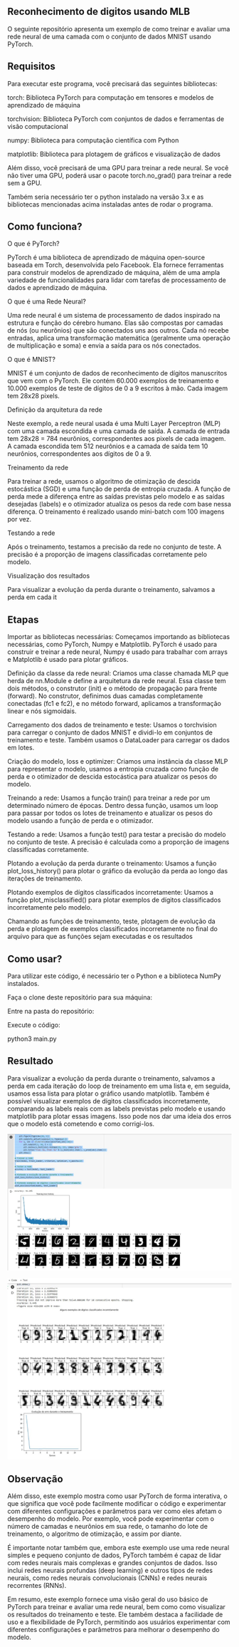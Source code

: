 ## Reconhecimento de digitos usando MLB
O seguinte repositório apresenta um exemplo de como treinar e avaliar uma rede neural de uma camada com o conjunto de dados MNIST usando PyTorch.

## Requisitos

Para executar este programa, você precisará das seguintes bibliotecas:

torch: Biblioteca PyTorch para computação em tensores e modelos de aprendizado de máquina

torchvision: Biblioteca PyTorch com conjuntos de dados e ferramentas de visão computacional

numpy: Biblioteca para computação científica com Python

matplotlib: Biblioteca para plotagem de gráficos e visualização de dados

Além disso, você precisará de uma GPU para treinar a rede neural. Se você não tiver uma GPU, poderá usar o pacote torch.no_grad() para treinar a rede sem a GPU.

Também seria necessário ter o python instalado na versão 3.x e as bibliotecas mencionadas acima instaladas antes de rodar o programa.


## Como funciona?

O que é PyTorch?

PyTorch é uma biblioteca de aprendizado de máquina open-source baseada em Torch, desenvolvida pelo Facebook. Ela fornece ferramentas para construir modelos de aprendizado de máquina, além de uma ampla variedade de funcionalidades para lidar com tarefas de processamento de dados e aprendizado de máquina.

O que é uma Rede Neural?

Uma rede neural é um sistema de processamento de dados inspirado na estrutura e função do cérebro humano. Elas são compostas por camadas de nós (ou neurônios) que são conectados uns aos outros. Cada nó recebe entradas, aplica uma transformação matemática (geralmente uma operação de multiplicação e soma) e envia a saída para os nós conectados.

O que é MNIST?

MNIST é um conjunto de dados de reconhecimento de dígitos manuscritos que vem com o PyTorch. Ele contém 60.000 exemplos de treinamento e 10.000 exemplos de teste de dígitos de 0 a 9 escritos à mão. Cada imagem tem 28x28 pixels.

Definição da arquitetura da rede

Neste exemplo, a rede neural usada é uma Multi Layer Perceptron (MLP) com uma camada escondida e uma camada de saída. A camada de entrada tem 28x28 = 784 neurônios, correspondentes aos pixels de cada imagem. A camada escondida tem 512 neurônios e a camada de saída tem 10 neurônios, correspondentes aos dígitos de 0 a 9.

Treinamento da rede

Para treinar a rede, usamos o algoritmo de otimização de descida estocástica (SGD) e uma função de perda de entropia cruzada. A função de perda mede a diferença entre as saídas previstas pelo modelo e as saídas desejadas (labels) e o otimizador atualiza os pesos da rede com base nessa diferença. O treinamento é realizado usando mini-batch com 100 imagens por vez.

Testando a rede

Após o treinamento, testamos a precisão da rede no conjunto de teste. A precisão é a proporção de imagens classificadas corretamente pelo modelo.

Visualização dos resultados

Para visualizar a evolução da perda durante o treinamento, salvamos a perda em cada it

## Etapas

Importar as bibliotecas necessárias: Começamos importando as bibliotecas necessárias, como PyTorch, Numpy e Matplotlib. PyTorch é usado para construir e treinar a rede neural, Numpy é usado para trabalhar com arrays e Matplotlib é usado para plotar gráficos.

Definição da classe da rede neural: Criamos uma classe chamada MLP que herda de nn.Module e define a arquitetura da rede neural. Essa classe tem dois métodos, o construtor (init) e o método de propagação para frente (forward). No construtor, definimos duas camadas completamente conectadas (fc1 e fc2), e no método forward, aplicamos a transformação linear e nós sigmoidais.

Carregamento dos dados de treinamento e teste: Usamos o torchvision para carregar o conjunto de dados MNIST e dividi-lo em conjuntos de treinamento e teste. Também usamos o DataLoader para carregar os dados em lotes.

Criação do modelo, loss e optimizer: Criamos uma instância da classe MLP para representar o modelo, usamos a entropia cruzada como função de perda e o otimizador de descida estocástica para atualizar os pesos do modelo.

Treinando a rede: Usamos a função train() para treinar a rede por um determinado número de épocas. Dentro dessa função, usamos um loop para passar por todos os lotes de treinamento e atualizar os pesos do modelo usando a função de perda e o otimizador.

Testando a rede: Usamos a função test() para testar a precisão do modelo no conjunto de teste. A precisão é calculada como a proporção de imagens classificadas corretamente.

Plotando a evolução da perda durante o treinamento: Usamos a função plot_loss_history() para plotar o gráfico da evolução da perda ao longo das iterações de treinamento.

Plotando exemplos de dígitos classificados incorretamente: Usamos a função plot_misclassified() para plotar exemplos de dígitos classificados incorretamente pelo modelo.

Chamando as funções de treinamento, teste, plotagem de evolução da perda e plotagem de exemplos classificados incorretamente no final do arquivo para que as funções sejam executadas e os resultados

## Como usar?

Para utilizar este código, é necessário ter o Python e a biblioteca NumPy instalados.

Faça o clone deste repositório para sua máquina:

Entre na pasta do repositório:

Execute o código:

python3 main.py

## Resultado
Para visualizar a evolução da perda durante o treinamento, salvamos a perda em cada iteração do loop de treinamento em uma lista e, em seguida, usamos essa lista para plotar o gráfico usando matplotlib. Também é possível visualizar exemplos de dígitos classificados incorretamente, comparando as labels reais com as labels previstas pelo modelo e usando matplotlib para plotar essas imagens. Isso pode nos dar uma ideia dos erros que o modelo está cometendo e como corrigi-los.


![alt text](https://github.com/marcus1298/MachineLearningBasics/blob/main/09%20-%20Digit%20recognition%20using%20an%20MLP/Pytorch.jpg)

![alt text](https://github.com/marcus1298/MachineLearningBasics/blob/main/09%20-%20Digit%20recognition%20using%20an%20MLP/sklearn9.jpg)

## Observação
Além disso, este exemplo mostra como usar PyTorch de forma interativa, o que significa que você pode facilmente modificar o código e experimentar com diferentes configurações e parâmetros para ver como eles afetam o desempenho do modelo. Por exemplo, você pode experimentar com o número de camadas e neurônios em sua rede, o tamanho do lote de treinamento, o algoritmo de otimização, e assim por diante.

É importante notar também que, embora este exemplo use uma rede neural simples e pequeno conjunto de dados, PyTorch também é capaz de lidar com redes neurais mais complexas e grandes conjuntos de dados. Isso inclui redes neurais profundas (deep learning) e outros tipos de redes neurais, como redes neurais convolucionais (CNNs) e redes neurais recorrentes (RNNs).

Em resumo, este exemplo fornece uma visão geral do uso básico de PyTorch para treinar e avaliar uma rede neural, bem como como visualizar os resultados do treinamento e teste. Ele também destaca a facilidade de uso e a flexibilidade de PyTorch, permitindo aos usuários experimentar com diferentes configurações e parâmetros para melhorar o desempenho do modelo.
